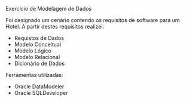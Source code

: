 Exercício de Modelagem de Dados

Foi designado um cenário contendo os requisitos de software para um Hotel.
A partir destes requisitos realizei:
- Requistos de Dados
- Modelo Conceitual
- Modelo Lógico
- Modelo Relacional
- Dicionário de Dados

Ferramentas utilizadas: 
- Oracle DataModeler
- Oracle SQLDeveloper
